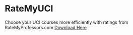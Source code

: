# RateMyUCI
Choose your UCI courses more efficiently with ratings from RateMyProfessors.com
[Download Here](https://chrome.google.com/webstore/detail/ratemyuci/ihpagnkjcnjmdajeiahcmaabhibinpaf)

